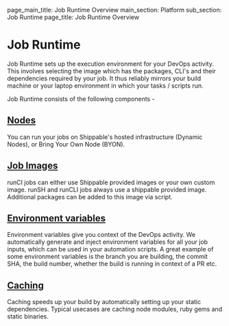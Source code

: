 page_main_title: Job Runtime Overview
main_section: Platform
sub_section: Job Runtime
page_title: Job Runtime Overview

# Job Runtime

Job Runtime sets up the execution environment for your DevOps activity. This involves
selecting the image which has the packages, CLI's and their dependencies required by your job. It thus reliably mirrors your build machine or your laptop environment in which your tasks / scripts run.

Job Runtime consists of the following components -
## [Nodes](/platform/job-runtime-nodes)
You can run your jobs on Shippable's hosted infrastructure (Dynamic Nodes), or Bring Your Own Node (BYON).
## [Job Images](/platform/machine-images-overview)
runCI jobs can either use Shippable provided images or your own custom image. runSH and runCLI jobs always use a
shippable provided image. Additional packages can be added to this image via script.
## [Environment variables](/platform/job-runtime-environment-variables)
Environment variables give you context of the DevOps activity. We automatically generate and
inject environment variables for all your job inputs, which can be used in your automation scripts. A great example of some environment variables is the branch you are building, the commit SHA, the build number, whether the build is running in context of a PR etc.
## [Caching](/platform/job-runtime-caching)
Caching speeds up your build by automatically setting up your static dependencies. Typical usecases are caching node modules,
ruby gems and static binaries.
